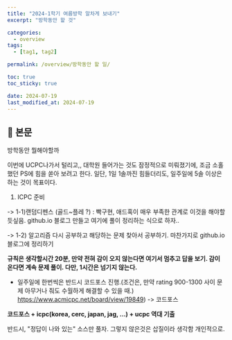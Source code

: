 ```yaml
---
title: "2024-1학기 여름방학 알차게 보내기"
excerpt: "방학동안 할 것"

categories:
  - overview
tags:
  - [tag1, tag2]

permalink: /overview/방학동안 할 일/

toc: true
toc_sticky: true

date: 2024-07-19
last_modified_at: 2024-07-19
---
```


## 🦥 본문

방학동안 뭘해야할까

이번에 UCPC나가서 털리고,, 대학원 들어가는 것도 잠정적으로 미뤄졌기에, 조금 소홀했던 PS에 힘을 쏟아 보려고 한다. 일단, 1일 1솔까진 힘들더리도, 일주일에 5솔 이상은 하는 것이 목표이다. 

1. ICPC 준비

-> 1-1)랜덤디펜스 (골드~플레 ?) : 빡구현, 애드혹이 매우 부족한 관계로 이것을 해야할듯싶음. 
github.io 블로그 만들고 여기에 풀이 정리하는 식으로 하자.. 

-> 1-2) 알고리즘 다시 공부하고 해당하는 문제 찾아서 공부하기. 
마찬가지로 github.io 블로그에 정리하기

**규칙은 생각할시간 20분, 만약 전혀 감이 오지 않는다면 여기서 멈추고 답을 보기. 감이 온다면 계속 문제 풀이. 다만, 1시간은 넘기지 않는다.**

+ 일주일에 한번씩은 반드시 코드포스 진행.(조건은, 만약 rating 900-1300 사이 문제 아무거나 줘도 수월하게 해결할 수 있을 때.)
<https://www.acmicpc.net/board/view/19849>) -> 코드포스 


**코드포스 + icpc(korea, cerc, japan, jag, …)  + ucpc 역대 기출**

반드시, "정답이 나와 있는" 소스만 풀자. 그렇지 않은것은 삽질이라 생각함 개인적으로.


